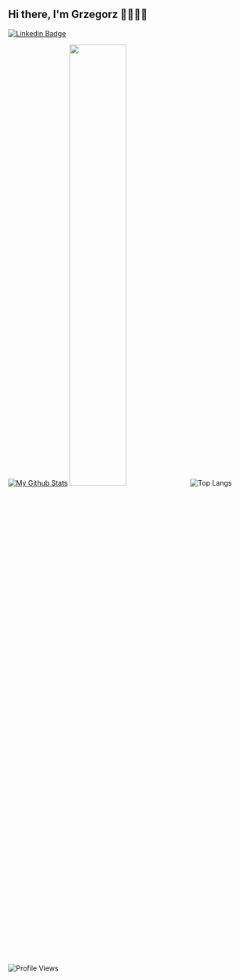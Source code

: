 ## Hi there, I'm Grzegorz 👋👨🏻‍💻

[![Linkedin Badge](https://img.shields.io/badge/-Grzegorz%20Sztuczynski-0072b1?style=flat&logo=Linkedin&logoColor=white)](https://www.linkedin.com/in/grzegorz-sztuczynski/ "Connect on LinkedIn")
<!--[![Gmail Badge](https://img.shields.io/badge/-sdey9@uic.edu-c14438?style=flat&logo=Gmail&logoColor=white)](mailto:sdey9@uic.edu "Connect via Email")
[![Telegram Badge](https://img.shields.io/badge/-@daftdey-0088CC?style=flat&logo=Telegram&logoColor=white)](https://t.me/daftdey "Contact on Telegram")
[![Twitter Badge](https://img.shields.io/badge/-@samujjwaal-00acee?style=flat&logo=Twitter&logoColor=white)](https://twitter.com/intent/follow?screen_name=samujjwaal "Follow on Twitter")
[![Messenger Badge](https://img.shields.io/badge/-Messenger-0078FF?style=flat&logo=Messenger&logoColor=white)](https://m.me/samujjwaal "Connect on Facebook")

I am a 2nd-year Graduate Student at The University of Illinois at Chicago, pursuing a Masters in Computer Science, who is passionate about Data Science :bar_chart:, Pythonic programming :snake:, and open source :octocat:. I love to learn and contribute in any and every possible way.

- 🌱 I’m currently learning [Machine Learning](https://www.coursera.org/learn/machine-learning) and Functional programming
- 👯 I’m looking to collaborate on any Data Science project which seems interesting or useful
- 💬 Talk to me about if Earth actually is flat, would headlights work at light speed, and everything in between
- 📫 How to reach me: Use any of the [badges](#hi-there-im-samujjwaal-) above
- 😄 Pronouns: [He/Him](https://www.mypronouns.org/he-him)
- 👾 Fun fact: Everything that has been or could be written/said already exists in the [Library of Babel](https://libraryofbabel.info/)

## Some of my Github Public Stats-->

[![My Github Stats](https://github-readme-stats.vercel.app/api?username=farce1&show_icons=true&title_color=fff&icon_color=79ff97&text_color=9f9f9f&bg_color=151515)](https://github.com/farce1)
<img src="https://github-readme-streak-stats.herokuapp.com/?user=farce1&theme=dark" width="48%" >
![Top Langs](https://github-readme-stats.vercel.app/api/top-langs/?username=farce1&layout=compact)
![Profile Views](https://komarev.com/ghpvc/?username=farce1&color=blue)

<!--
**farce1/farce1** is a ✨ _special_ ✨ repository because its `README.md` (this file) appears on your GitHub profile.

Here are some ideas to get you started:

- 🔭 I’m currently working on ...
- 🌱 I’m currently learning ...
- 👯 I’m looking to collaborate on ...
- 🤔 I’m looking for help with ...
- 💬 Ask me about ...
- 📫 How to reach me: ...
- 😄 Pronouns: ...
- ⚡ Fun fact: ...
-->

